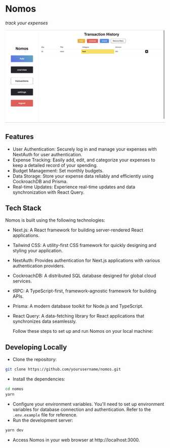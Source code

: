 <p align="center">
<h1>Nomos</h1>
<i>track your expenses</i>
</p>

![Nomos](./.github/nomos.png)
## Features
- User Authentication: Securely log in and manage your expenses with NextAuth for user authentication.
- Expense Tracking: Easily add, edit, and categorize your expenses to keep a detailed record of your spending.
- Budget Management: Set monthly budgets.
- Data Storage: Store your expense data reliably and efficiently using CockroachDB and Prisma.
- Real-time Updates: Experience real-time updates and data synchronization with React Query.

## Tech Stack
Nomos is built using the following technologies:

- Next.js: A React framework for building server-rendered React applications.
- Tailwind CSS: A utility-first CSS framework for quickly designing and styling your application.
- NextAuth: Provides authentication for Next.js applications with various authentication providers.
- CockroachDB: A distributed SQL database designed for global cloud services.
- tRPC: A TypeScript-first, framework-agnostic framework for building APIs.
- Prisma: A modern database toolkit for Node.js and TypeScript.
- React Query: A data-fetching library for React applications that synchronizes data seamlessly.

  Follow these steps to set up and run Nomos on your local machine:

## Developing Locally
- Clone the repository:
```bash
git clone https://github.com/yourusername/nomos.git
```
- Install the dependencies:
```bash
cd nomos
yarn
```
- Configure your environment variables. You'll need to set up environment variables for database connection and authentication. Refer to the `.env.example` file for reference.
- Run the development server:
```bash
yarn dev
```
- Access Nomos in your web browser at http://localhost:3000.
